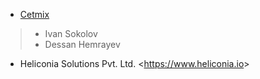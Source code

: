 - [Cetmix](http://cetmix.com)

> - Ivan Sokolov
> - Dessan Hemrayev

- Heliconia Solutions Pvt. Ltd. \<<https://www.heliconia.io>\>

